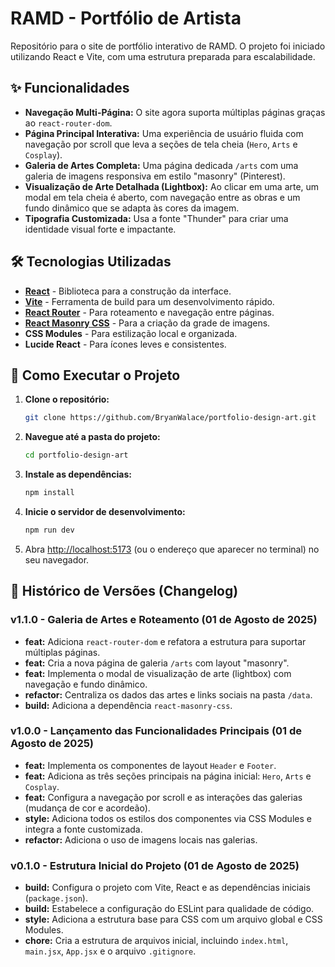 # RAMD - Portfólio de Artista

Repositório para o site de portfólio interativo de RAMD. O projeto foi iniciado utilizando React e Vite, com uma estrutura preparada para escalabilidade.

## ✨ Funcionalidades

* **Navegação Multi-Página:** O site agora suporta múltiplas páginas graças ao `react-router-dom`.
* **Página Principal Interativa:** Uma experiência de usuário fluida com navegação por scroll que leva a seções de tela cheia (`Hero`, `Arts` e `Cosplay`).
* **Galeria de Artes Completa:** Uma página dedicada `/arts` com uma galeria de imagens responsiva em estilo "masonry" (Pinterest).
* **Visualização de Arte Detalhada (Lightbox):** Ao clicar em uma arte, um modal em tela cheia é aberto, com navegação entre as obras e um fundo dinâmico que se adapta às cores da imagem.
* **Tipografia Customizada:** Usa a fonte "Thunder" para criar uma identidade visual forte e impactante.

## 🛠️ Tecnologias Utilizadas

* **[React](https://reactjs.org/)** - Biblioteca para a construção da interface.
* **[Vite](https://vitejs.dev/)** - Ferramenta de build para um desenvolvimento rápido.
* **[React Router](https://reactrouter.com/)** - Para roteamento e navegação entre páginas.
* **[React Masonry CSS](https://github.com/paulcollett/react-masonry-css)** - Para a criação da grade de imagens.
* **CSS Modules** - Para estilização local e organizada.
* **Lucide React** - Para ícones leves e consistentes.

## 🚀 Como Executar o Projeto

1.  **Clone o repositório:**
    ```bash
    git clone https://github.com/BryanWalace/portfolio-design-art.git
    ```

2.  **Navegue até a pasta do projeto:**
    ```bash
    cd portfolio-design-art
    ```

3.  **Instale as dependências:**
    ```bash
    npm install
    ```

4.  **Inicie o servidor de desenvolvimento:**
    ```bash
    npm run dev
    ```

5.  Abra [http://localhost:5173](http://localhost:5173) (ou o endereço que aparecer no terminal) no seu navegador.

## 📜 Histórico de Versões (Changelog)

### **v1.1.0** - Galeria de Artes e Roteamento (01 de Agosto de 2025)

* **feat:** Adiciona `react-router-dom` e refatora a estrutura para suportar múltiplas páginas.
* **feat:** Cria a nova página de galeria `/arts` com layout "masonry".
* **feat:** Implementa o modal de visualização de arte (lightbox) com navegação e fundo dinâmico.
* **refactor:** Centraliza os dados das artes e links sociais na pasta `/data`.
* **build:** Adiciona a dependência `react-masonry-css`.

### **v1.0.0** - Lançamento das Funcionalidades Principais (01 de Agosto de 2025)

* **feat:** Implementa os componentes de layout `Header` e `Footer`.
* **feat:** Adiciona as três seções principais na página inicial: `Hero`, `Arts` e `Cosplay`.
* **feat:** Configura a navegação por scroll e as interações das galerias (mudança de cor e acordeão).
* **style:** Adiciona todos os estilos dos componentes via CSS Modules e integra a fonte customizada.
* **refactor:** Adiciona o uso de imagens locais nas galerias.

### **v0.1.0** - Estrutura Inicial do Projeto (01 de Agosto de 2025)

* **build:** Configura o projeto com Vite, React e as dependências iniciais (`package.json`).
* **build:** Estabelece a configuração do ESLint para qualidade de código.
* **style:** Adiciona a estrutura base para CSS com um arquivo global e CSS Modules.
* **chore:** Cria a estrutura de arquivos inicial, incluindo `index.html`, `main.jsx`, `App.jsx` e o arquivo `.gitignore`.
